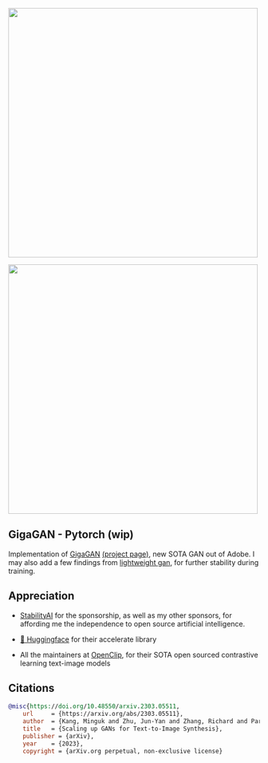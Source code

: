 
<img src="./gigagan-sample.png" width="500px"></img>

<img src="./gigagan-architecture.png" width="500px"></img>

## GigaGAN - Pytorch (wip)

Implementation of <a href="https://arxiv.org/abs/2303.05511">GigaGAN</a> <a href="https://mingukkang.github.io/GigaGAN/">(project page)</a>, new SOTA GAN out of Adobe. I may also add a few findings from <a href="https://github.com/lucidrains/lightweight-gan">lightweight gan</a>, for further stability during training.

## Appreciation

- <a href="https://stability.ai/">StabilityAI</a> for the sponsorship, as well as my other sponsors, for affording me the independence to open source artificial intelligence.

- <a href="https://huggingface.co/">🤗 Huggingface</a> for their accelerate library

- All the maintainers at <a href="https://github.com/mlfoundations/open_clip">OpenClip</a>, for their SOTA open sourced contrastive learning text-image models

## Citations

```bibtex
@misc{https://doi.org/10.48550/arxiv.2303.05511,
    url     = {https://arxiv.org/abs/2303.05511},
    author  = {Kang, Minguk and Zhu, Jun-Yan and Zhang, Richard and Park, Jaesik and Shechtman, Eli and Paris, Sylvain and Park, Taesung},  
    title   = {Scaling up GANs for Text-to-Image Synthesis},
    publisher = {arXiv},
    year    = {2023},
    copyright = {arXiv.org perpetual, non-exclusive license}
